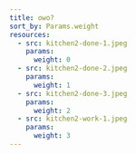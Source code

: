 ```yaml
---
title: owo?
sort_by: Params.weight
resources:
  - src: kitchen2-done-1.jpeg
    params:
      weight: 0
  - src: kitchen2-done-2.jpeg
    params:
      weight: 1
  - src: kitchen2-done-3.jpeg
    params:
      weight: 2
  - src: kitchen2-work-1.jpeg
    params:
      weight: 3
---
```

